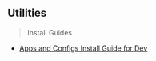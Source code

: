 ## Utilities

> Install Guides
- [Apps and Configs Install Guide for Dev](install-guide/apps-configs-install-guide-dev.md)
